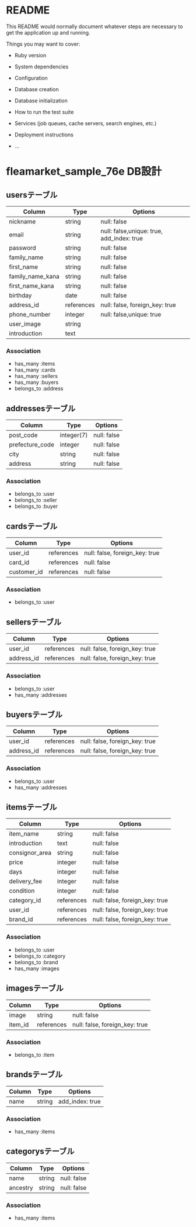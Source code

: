 # README

This README would normally document whatever steps are necessary to get the
application up and running.

Things you may want to cover:

* Ruby version

* System dependencies

* Configuration

* Database creation

* Database initialization

* How to run the test suite

* Services (job queues, cache servers, search engines, etc.)

* Deployment instructions

* ...


# fleamarket_sample_76e DB設計
## usersテーブル
|Column|Type|Options|
|------|----|-------|
|nickname|string|null: false|
|email|string|null: false,unique: true, add_index: true|
|password|string|null: false|
|family_name|string|null: false|
|first_name|string|null: false|
|family_name_kana|string|null: false|
|first_name_kana|string|null: false|
|birthday|date|null: false|
|address_id|references|null: false, foreign_key: true|
|phone_number|integer|null: false,unique: true|
|user_image|string|
|introduction|text|
### Association
- has_many :items
- has_many :cards
- has_many :sellers
- has_many :buyers
- belongs_to :address

## addressesテーブル
|Column|Type|Options|
|------|----|-------|
|post_code|integer(7)|null: false|
|prefecture_code|integer|null: false|
|city|string|null: false|
|address|string|null: false|
### Association
- belongs_to :user
- belongs_to :seller
- belongs_to :buyer

## cardsテーブル
|Column|Type|Options|
|------|----|-------|
|user_id|references|null: false, foreign_key: true|
|card_id|references|null: false|
|customer_id|references|null: false|
### Association
- belongs_to :user

## sellersテーブル
|Column|Type|Options|
|------|----|-------|
|user_id|references|null: false, foreign_key: true|
|address_id|references|null: false, foreign_key: true|
### Association
- belongs_to :user
- has_many :addresses

## buyersテーブル
|Column|Type|Options|
|------|----|-------|
|user_id|references|null: false, foreign_key: true|
|address_id|references|null: false, foreign_key: true|
### Association
- belongs_to :user
- has_many :addresses

## itemsテーブル
|Column|Type|Options|
|------|----|-------|
|item_name|string|null: false|
|introduction|text|null: false|
|consignor_area|string|null: false|
|price|integer|null: false|
|days|integer|null: false|
|delivery_fee|integer|null: false|
|condition|integer|null: false|
|category_id|references|null: false, foreign_key: true|
|user_id|references|null: false, foreign_key: true|
|brand_id|references|null: false, foreign_key: true|
### Association
- belongs_to :user
- belongs_to :category
- belongs_to :brand
- has_many :images

## imagesテーブル
|Column|Type|Options|
|------|----|-------|
|image|string|null: false|
|item_id|references|null: false, foreign_key: true|
### Association
- belongs_to :item

## brandsテーブル
|Column|Type|Options|
|------|----|-------|
|name|string|add_index: true|
### Association
- has_many :items

## categorysテーブル
|Column|Type|Options|
|------|----|-------|
|name|string|null: false|
|ancestry|string|null: false|
### Association
- has_many :items
